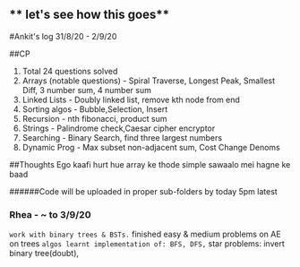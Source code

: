 ## ** let's see how this goes**


#Ankit's log 31/8/20 - 2/9/20

##CP
1. Total 24 questions solved
2. Arrays (notable questions) - Spiral Traverse, Longest Peak, Smallest Diff, 3 number sum, 4 number sum
3. Linked Lists - Doubly linked list, remove kth node from end
4. Sorting algos - Bubble,Selection, Insert
5. Recursion - nth  fibonacci, product sum
6. Strings - Palindrome check,Caesar cipher encryptor
7. Searching - Binary Search, find three largest numbers
8. Dynamic Prog - Max subset non-adjacent sum, Cost Change Denoms

##Thoughts
Ego kaafi hurt hue array ke thode simple sawaalo mei hagne ke baad

######Code will be uploaded in proper sub-folders by today 5pm latest


### Rhea - ~ to 3/9/20
` work with binary trees & BSTs.
` finished easy & medium problems on AE on trees
` algos learnt implementation of: BFS, DFS,
` star problems: invert binary tree(doubt), 
